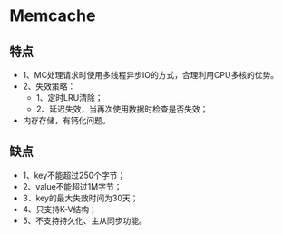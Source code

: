 # Memcache

## 特点

* 1、MC处理请求时使用多线程异步IO的方式，合理利用CPU多核的优势。
* 2、失效策略：
  * 1、定时LRU清除；
  * 2、延迟失效，当再次使用数据时检查是否失效；
* 内存存储，有钙化问题。

## 缺点

* 1、key不能超过250个字节；
* 2、value不能超过1M字节；
* 3、key的最大失效时间为30天；
* 4、只支持K-V结构；
* 5、不支持持久化、主从同步功能。

